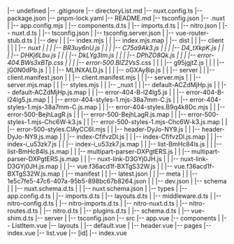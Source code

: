 |-- undefined
    |-- .gitignore
    |-- directoryList.md
    |-- nuxt.config.ts
    |-- package.json
    |-- pnpm-lock.yaml
    |-- README.md
    |-- tsconfig.json
    |-- .nuxt
    |   |-- app.config.mjs
    |   |-- components.d.ts
    |   |-- imports.d.ts
    |   |-- nitro.json
    |   |-- nuxt.d.ts
    |   |-- tsconfig.json
    |   |-- tsconfig.server.json
    |   |-- vue-router-stub.d.ts
    |   |-- dev
    |   |   |-- index.mjs
    |   |   |-- index.mjs.map
    |   |-- dist
    |   |   |-- client
    |   |   |   |-- _nuxt
    |   |   |       |-- BR3uy6nU.js
    |   |   |       |-- C75a9Ak3.js
    |   |   |       |-- D4_tXkpK.js
    |   |   |       |-- DHKj6Lbu.js
    |   |   |       |-- DkLYg3Im.js
    |   |   |       |-- DPhZO8Qk.js
    |   |   |       |-- error-404.BWs3xBTp.css
    |   |   |       |-- error-500.BlZ2VsS_.css
    |   |   |       |-- g95jgjtZ.js
    |   |   |       |-- jG0N0dPb.js
    |   |   |       |-- MLlNXALD.js
    |   |   |       |-- oGXAy8ip.js
    |   |   |-- server
    |   |       |-- client.manifest.json
    |   |       |-- client.manifest.mjs
    |   |       |-- server.mjs
    |   |       |-- server.mjs.map
    |   |       |-- styles.mjs
    |   |       |-- _nuxt
    |   |           |-- default-ACZdMjHp.js
    |   |           |-- default-ACZdMjHp.js.map
    |   |           |-- error-404-B-l24lg5.js
    |   |           |-- error-404-B-l24lg5.js.map
    |   |           |-- error-404-styles-1.mjs-38a7mm-C.js
    |   |           |-- error-404-styles-1.mjs-38a7mm-C.js.map
    |   |           |-- error-404-styles.B9q4k8Dc.mjs
    |   |           |-- error-500-BejhLagR.js
    |   |           |-- error-500-BejhLagR.js.map
    |   |           |-- error-500-styles-1.mjs-Chc6W-k3.js
    |   |           |-- error-500-styles-1.mjs-Chc6W-k3.js.map
    |   |           |-- error-500-styles.ClAyCC6I.mjs
    |   |           |-- header-DyJo-NY9.js
    |   |           |-- header-DyJo-NY9.js.map
    |   |           |-- index-CfifvzDl.js
    |   |           |-- index-CfifvzDl.js.map
    |   |           |-- index-i_u53zk7.js
    |   |           |-- index-i_u53zk7.js.map
    |   |           |-- list-BmHc84ls.js
    |   |           |-- list-BmHc84ls.js.map
    |   |           |-- multipart-parser-DXPgtERS.js
    |   |           |-- multipart-parser-DXPgtERS.js.map
    |   |           |-- nuxt-link-D3GYj0JH.js
    |   |           |-- nuxt-link-D3GYj0JH.js.map
    |   |           |-- vue.f36acd1f-BXTgS32W.js
    |   |           |-- vue.f36acd1f-BXTgS32W.js.map
    |   |-- manifest
    |   |   |-- latest.json
    |   |   |-- meta
    |   |       |-- 1e5c7fe5-47c6-407a-95b5-898bc67b8264.json
    |   |       |-- dev.json
    |   |-- schema
    |   |   |-- nuxt.schema.d.ts
    |   |   |-- nuxt.schema.json
    |   |-- types
    |       |-- app.config.d.ts
    |       |-- imports.d.ts
    |       |-- layouts.d.ts
    |       |-- middleware.d.ts
    |       |-- nitro-config.d.ts
    |       |-- nitro-imports.d.ts
    |       |-- nitro-nuxt.d.ts
    |       |-- nitro-routes.d.ts
    |       |-- nitro.d.ts
    |       |-- plugins.d.ts
    |       |-- schema.d.ts
    |       |-- vue-shim.d.ts
    |-- server
    |   |-- tsconfig.json
    |-- src
        |-- app.vue
        |-- components
        |   |-- ListItem.vue
        |-- layouts
        |   |-- default.vue
        |   |-- header.vue
        |-- pages
            |-- index.vue
            |-- list.vue
            |-- [id]
                |-- index.vue

